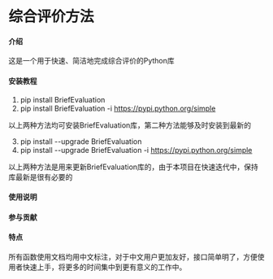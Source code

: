 # 综合评价方法

#### 介绍
这是一个用于快速、简洁地完成综合评价的Python库

#### 安装教程

1.  pip install BriefEvaluation
2.  pip install BriefEvaluation -i https://pypi.python.org/simple

以上两种方法均可安装BriefEvaluation库，第二种方法能够及时安装到最新的

3.  pip install --upgrade BriefEvaluation
4.  pip install --upgrade BriefEvaluation -i https://pypi.python.org/simple

以上两种方法是用来更新BriefEvaluation库的，由于本项目在快速迭代中，保持库最新是很有必要的

#### 使用说明


#### 参与贡献



#### 特点
所有函数使用文档均用中文标注，对于中文用户更加友好，接口简单明了，方便使用者快速上手，将更多的时间集中到更有意义的工作中。

